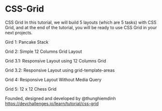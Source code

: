 # CSS-Grid
CSS Grid
In this tutorial, we will build 5 layouts (which are 5 tasks) with CSS Grid, and at the end of the tutorial, you will be ready to use CSS Grid in your next projects.

Gird 1: Pancake Stack

Grid 2: Simple 12 Columns Grid Layout

Grid 3.1: Responsive Layout using 12 Columns Grid

Grid 3.2: Responsive Layout using grid-template-areas

Grid 4: Responsive Layout Without Media Query

Grid 5: 12 x 12 Chess Grid

Founded, designed and developed by @thunghiemdinh
https://devchallenges.io/learn/tutorial/css-grid